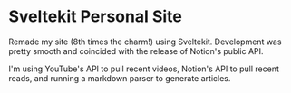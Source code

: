# Sveltekit Personal Site

Remade my site (8th times the charm!) using Sveltekit.
Development was pretty smooth and coincided with the release of Notion's public API.

I'm using YouTube's API to pull recent videos, Notion's API to pull recent reads, and running a markdown parser to generate articles.
